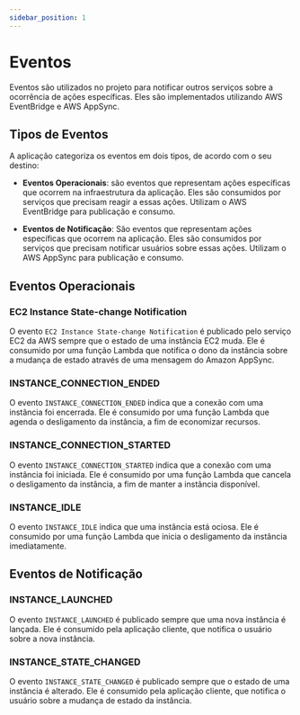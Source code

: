 ```yaml
---
sidebar_position: 1
---
```


# Eventos

Eventos são utilizados no projeto para notificar outros serviços sobre a ocorrência de ações específicas. Eles são implementados utilizando AWS EventBridge e AWS AppSync.

## Tipos de Eventos

A aplicação categoriza os eventos em dois tipos, de acordo com o seu destino:

-   **Eventos Operacionais**: são eventos que representam ações específicas que ocorrem na infraestrutura da aplicação. Eles são consumidos por serviços que precisam reagir a essas ações. Utilizam o AWS EventBridge para publicação e consumo.

-   **Eventos de Notificação**: São eventos que representam ações específicas que ocorrem na aplicação. Eles são consumidos por serviços que precisam notificar usuários sobre essas ações. Utilizam o AWS AppSync para publicação e consumo.

## Eventos Operacionais

### EC2 Instance State-change Notification

O evento `EC2 Instance State-change Notification` é publicado pelo serviço EC2 da AWS sempre que o estado de uma instância EC2 muda. Ele é consumido por uma função Lambda que notifica o dono da instância sobre a mudança de estado através de uma mensagem do Amazon AppSync.

### INSTANCE_CONNECTION_ENDED

O evento `INSTANCE_CONNECTION_ENDED` indica que a conexão com uma instância foi encerrada. Ele é consumido por uma função Lambda que agenda o desligamento da instância, a fim de economizar recursos.

### INSTANCE_CONNECTION_STARTED

O evento `INSTANCE_CONNECTION_STARTED` indica que a conexão com uma instância foi iniciada. Ele é consumido por uma função Lambda que cancela o desligamento da instância, a fim de manter a instância disponível.

### INSTANCE_IDLE

O evento `INSTANCE_IDLE` indica que uma instância está ociosa. Ele é consumido por uma função Lambda que inicia o desligamento da instância imediatamente.

## Eventos de Notificação

### INSTANCE_LAUNCHED

O evento `INSTANCE_LAUNCHED` é publicado sempre que uma nova instância é lançada. Ele é consumido pela aplicação cliente, que notifica o usuário sobre a nova instância.

### INSTANCE_STATE_CHANGED

O evento `INSTANCE_STATE_CHANGED` é publicado sempre que o estado de uma instância é alterado. Ele é consumido pela aplicação cliente, que notifica o usuário sobre a mudança de estado da instância.
